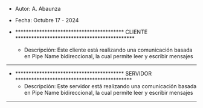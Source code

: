 * Autor: A. Abaunza
* Fecha: Octubre 17 - 2024
  
* ***************************************** CLIENTE *********************************************
  * Descripción: Este cliente está realizando una comunicación basada en Pipe Name bidireccional, 
   la cual permite leer y escribir mensajes
*************************************************************************************************

* ***************************************** SERVIDOR ********************************************
  * Descripción: Este servidor está realizando una comunicación basada en Pipe Name bidireccional,
   la cual permite leer y escribir mensajes
*************************************************************************************************
